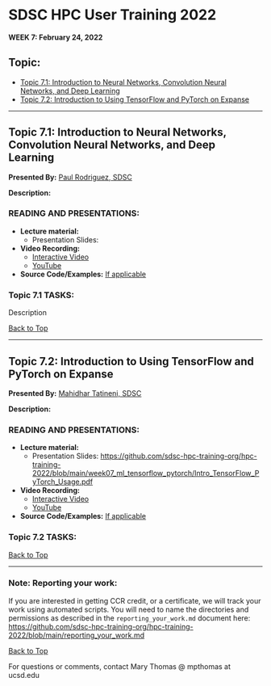 # SDSC HPC User Training 2022

**WEEK 7: February 24, 2022**

## Topic: <a name="top"> 
* [Topic 7.1: Introduction to Neural Networks, Convolution Neural Networks, and Deep Learning](#topic1)
* [Topic 7.2: Introduction to Using TensorFlow and PyTorch on Expanse](#topic2)
  
  

________
## Topic 7.1:  Introduction to Neural Networks, Convolution Neural Networks, and Deep Learning <a name="topic1"></a>
**Presented By:** [Paul Rodriguez, SDSC](https://www.coursera.org/instructor/~13847302)
  
**Description:** 
  
### READING AND PRESENTATIONS:
* **Lecture material:** 
   * Presentation Slides: 
* **Video Recording:**
   * [Interactive Video](https://education.sdsc.edu/training/interactive/hpc_user_training_2022/week7/)
   * [YouTube]()
* **Source Code/Examples:** [If applicable]()

### Topic 7.1 TASKS:

Description

[Back to Top](#top)
 ________
  
## Topic 7.2: Introduction to Using TensorFlow and PyTorch on Expanse <a name="topic2"></a>
**Presented By:** [Mahidhar Tatineni, SDSC](https://www.sdsc.edu/research/researcher_spotlight/tatineni_mahidhar.html)
  
**Description:** 
  

### READING AND PRESENTATIONS:
* **Lecture material:** 
   * Presentation Slides: https://github.com/sdsc-hpc-training-org/hpc-training-2022/blob/main/week07_ml_tensorflow_pytorch/Intro_TensorFlow_PyTorch_Usage.pdf
* **Video Recording:**
   * [Interactive Video](https://education.sdsc.edu/training/interactive/hpc_user_training_2022/week7/)
   * [YouTube]()
* **Source Code/Examples:** [If applicable]()

### Topic 7.2 TASKS:



[Back to Top](#top)
  
__________________

### Note: Reporting your work:
If you are interested in getting CCR credit, or a certificate, we will track your work using automated scripts.
You will need to name the directories and permissions as described in the ``reporting_your_work.md`` document here:
https://github.com/sdsc-hpc-training-org/hpc-training-2022/blob/main/reporting_your_work.md

[Back to Top](#top)


For questions or comments, contact Mary Thomas @ mpthomas  at  ucsd.edu

